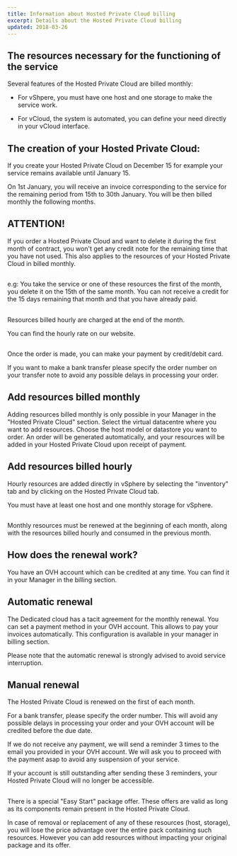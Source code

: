 ```yaml
---
title: Information about Hosted Private Cloud billing
excerpt: Details about the Hosted Private Cloud billing
updated: 2018-03-26
---
```


## 

## The resources necessary for the functioning of the service
Several features of the Hosted Private Cloud are billed monthly: 

- For vShpere, you must have one host and one storage to make the service work. 

- For vCloud, the system is automated, you can define your need directly in your vCloud interface.

## The creation of your Hosted Private Cloud:
If you create your Hosted Private Cloud on December 15 for example your service remains available until January 15.

On 1st January, you will receive an invoice corresponding to the service for the remaining period from 15th to 30th January. You will be then billed monthly the following months.

## ATTENTION!
If you order a Hosted Private Cloud and want to delete it during the first month of contract, you won't get any credit note for the remaining time that you have not used. 
This also applies to the resources of your Hosted Private Cloud in billed monthly.

## 
e.g: You take the service or one of these resources the first of the month, you delete it on the 15th of the same month. You can not receive a credit for the 15 days remaining that month and that you have already paid.

## 
Resources billed hourly are charged at the end of the month.

You can find the hourly rate on our website.

## 
Once the order is made, you can make your payment by credit/debit card.

If you want to make a bank transfer please specify the order number on your transfer note to avoid any possible delays in processing your order.

## Add resources billed monthly
Adding resources billed monthly is only possible in your Manager in the "Hosted Private Cloud" section.
Select the virtual datacentre where you want to add resources. Choose the host model or datastore you want to order. An order will be generated automatically, and your resources will be added in your Hosted Private Cloud upon receipt of payment.

## Add resources billed hourly
Hourly resources are added directly in vSphere by selecting the "inventory" tab and by clicking on the Hosted Private Cloud tab.

You must have at least one host and one monthly storage for vSphere.

## 
Monthly resources must be renewed at the beginning of each month, along with the resources billed hourly and  consumed in the previous month.

## How does the renewal work?
You have an OVH account which can be credited at any time.
You can find it in your Manager in the billing section.

## Automatic renewal
The Dedicated cloud has a tacit agreement for the monthly renewal. You can set a payment method in your OVH account. 
This allows to pay your invoices automatically. 
This configuration is available in your manager in billing section.

Please note that the automatic renewal is strongly advised to avoid service interruption.

## Manual renewal
The Hosted Private Cloud is renewed on the first of each month.

For a bank transfer, please specify the order number. This will avoid any possible delays in processing your order and your OVH account will be credited before the due date.

If we do not receive any payment, we will send a reminder 3 times to the email you provided in your OVH account. We will ask you to proceed with the payment asap to avoid any suspension of your service.  

If your account is still outstanding after sending these 3 reminders, your Hosted Private Cloud will no longer be accessible.

## 
There is a special "Easy Start" package offer.
These offers are valid as long as its components remain present in the Hosted Private Cloud.

In case of removal or replacement of any of these resources (host, storage), you will lose the price advantage over the entire pack containing such resources. However you can add resources without impacting your original package and its offer.

